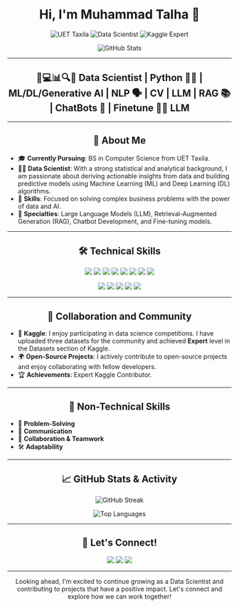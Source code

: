 <h1 align="center">Hi, I'm Muhammad Talha 👋</h1>

<p align="center">
  <img src="https://img.shields.io/badge/BS%20in%20Computer%20Science-UET%20Taxila-blue?style=flat-square" alt="UET Taxila">
  <img src="https://img.shields.io/badge/Data%20Scientist-Passionate%20about%20ML%20&%20DL-green?style=flat-square" alt="Data Scientist">
  <img src="https://img.shields.io/badge/Kaggle-Expert-blue?style=flat-square" alt="Kaggle Expert">
</p>

<p align="center">
  <img src="https://github-readme-stats.vercel.app/api?username=yourusername&show_icons=true&theme=radical" alt="GitHub Stats">
</p>

---

<h2 align="center">🧠💻📊🔍🎯 Data Scientist | Python 👨‍💻 | ML/DL/Generative AI | NLP 🗣️ | CV | LLM | RAG 📚 | ChatBots 🤖 | Finetune 🔧🎯 LLM</h2>

---

<h2 align="center">🚀 About Me</h2>

- 🎓 **Currently Pursuing**: BS in Computer Science from UET Taxila.
- 👨‍💻 **Data Scientist**: With a strong statistical and analytical background, I am passionate about deriving actionable insights from data and building predictive models using Machine Learning (ML) and Deep Learning (DL) algorithms.
- 🌱 **Skills**: Focused on solving complex business problems with the power of data and AI.
- 🤖 **Specialties**: Large Language Models (LLM), Retrieval-Augmented Generation (RAG), Chatbot Development, and Fine-tuning models.

---

<h2 align="center">🛠️ Technical Skills</h2>

<p align="center">
  <img src="https://img.shields.io/badge/-Python-3776AB?style=flat&logo=python&logoColor=white">
  <img src="https://img.shields.io/badge/-NumPy-013243?style=flat&logo=numpy">
  <img src="https://img.shields.io/badge/-Pandas-150458?style=flat&logo=pandas">
  <img src="https://img.shields.io/badge/-Scikit%20Learn-F7931E?style=flat&logo=scikitlearn">
  <img src="https://img.shields.io/badge/-TensorFlow-FF6F00?style=flat&logo=tensorflow&logoColor=white">
  <img src="https://img.shields.io/badge/-OpenCV-5C3EE8?style=flat&logo=opencv">
  <img src="https://img.shields.io/badge/-Selenium-43B02A?style=flat&logo=selenium&logoColor=white">
  <img src="https://img.shields.io/badge/-LangChain-00C7B7?style=flat&logoColor=white">
</p>

<p align="center">
  <img src="https://img.shields.io/badge/-Transformers-FFD700?style=flat&logoColor=white">
  <img src="https://img.shields.io/badge/-FastAPI-009688?style=flat&logo=fastapi&logoColor=white">
  <img src="https://img.shields.io/badge/-Poetry-60A5FA?style=flat&logo=poetry">
  <img src="https://img.shields.io/badge/-Hugging%20Face-FFD700?style=flat&logo=huggingface">
  <img src="https://img.shields.io/badge/-NLTK-3776AB?style=flat&logo=python&logoColor=white">
</p>

---

<h2 align="center">🤝 Collaboration and Community</h2>

- 🤖 **Kaggle**: I enjoy participating in data science competitions. I have uploaded three datasets for the community and achieved **Expert** level in the Datasets section of Kaggle.
- 🌍 **Open-Source Projects**: I actively contribute to open-source projects and enjoy collaborating with fellow developers.
- 🏆 **Achievements**: Expert Kaggle Contributor.

---

<h2 align="center">🌟 Non-Technical Skills</h2>

- 🧠 **Problem-Solving**
- 💬 **Communication**
- 🔄 **Collaboration & Teamwork**
- 🛠️ **Adaptability**

---

<h2 align="center">📈 GitHub Stats & Activity</h2>

<p align="center">
  <img src="https://github-readme-streak-stats.herokuapp.com/?user=yourusername&theme=radical" alt="GitHub Streak">
</p>

<p align="center">
  <img src="https://github-readme-stats.vercel.app/api/top-langs/?username=yourusername&theme=radical&layout=compact" alt="Top Languages">
</p>

---

<h2 align="center">🚀 Let's Connect!</h2>

<p align="center">
  <a href="https://www.linkedin.com/in/muhammad-talha-806126234/" target="_blank"><img src="https://img.shields.io/badge/LinkedIn-blue?style=flat-square&logo=linkedin&logoColor=white"></a>
  <a href="https://www.kaggle.com/muhammadtalhaawan" target="_blank"><img src="https://img.shields.io/badge/Kaggle-Expert-blue?style=flat-square&logo=kaggle&logoColor=white"></a>
  <a href="mailto:youremail@example.com"><img src="https://img.shields.io/badge/Email-red?style=flat-square&logo=gmail&logoColor=white"></a>
</p>

---

<p align="center">Looking ahead, I'm excited to continue growing as a Data Scientist and contributing to projects that have a positive impact. Let's connect and explore how we can work together!</p>

